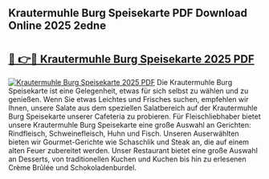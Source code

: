 ## Krautermuhle Burg Speisekarte PDF Download Online 2025 2edne

# <h2><a href="http://gc67rze.nevu.top/?p=Krautermuhle+Burg+Speisekarte">🔗 👉🔴 Krautermuhle Burg Speisekarte 2025 PDF</a></h2>

[![Krautermuhle Burg Speisekarte 2025 PDF](https://i.imgur.com/dBaPXMq.png)](http://gc67rze.nevu.top/?p=Krautermuhle+Burg+Speisekarte)
Die Krautermuhle Burg Speisekarte ist eine Gelegenheit, etwas für sich selbst zu wählen und zu genießen. Wenn Sie etwas Leichtes und Frisches suchen, empfehlen wir Ihnen, unsere Salate aus dem speziellen Salatbereich auf der Krautermuhle Burg Speisekarte unserer Cafeteria zu probieren. Für Fleischliebhaber bietet unsere Krautermuhle Burg Speisekarte eine große Auswahl an Gerichten: Rindfleisch, Schweinefleisch, Huhn und Fisch. Unseren Auserwählten bieten wir Gourmet-Gerichte wie Schaschlik und Steak an, die auf einem alten Feuer zubereitet werden. Unser Restaurant bietet eine große Auswahl an Desserts, von traditionellen Kuchen und Kuchen bis hin zu erlesenen Crème Brûlée und Schokoladenburdel.
